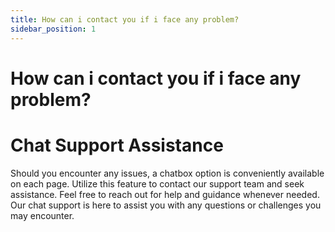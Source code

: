 ```yaml
---
title: How can i contact you if i face any problem?
sidebar_position: 1
---
```


# How can i contact you if i face any problem?

# Chat Support Assistance

Should you encounter any issues, a chatbox option is conveniently available on each page. Utilize this feature to contact our support team and seek assistance. Feel free to reach out for help and guidance whenever needed. Our chat support is here to assist you with any questions or challenges you may encounter.